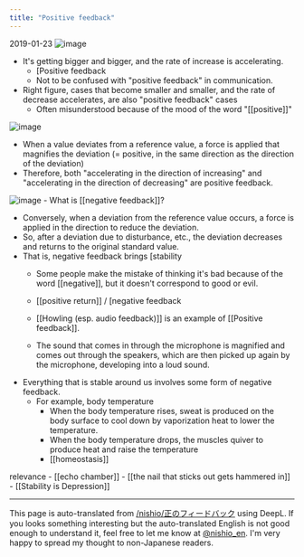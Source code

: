 ```yaml
---
title: "Positive feedback"
---
```


2019-01-23
![image](https://gyazo.com/03f405e98bc95b76c2bb4b9478275ec7/thumb/1000)
- It's getting bigger and bigger, and the rate of increase is accelerating.
    - [Positive feedback
    - Not to be confused with "positive feedback" in communication.
- Right figure, cases that become smaller and smaller, and the rate of decrease accelerates, are also "positive feedback" cases
    - Often misunderstood because of the mood of the word "[[positive]]"

![image](https://gyazo.com/db33a4fd706b1f0f7fe883f73726586d/thumb/1000)
- When a value deviates from a reference value, a force is applied that magnifies the deviation (= positive, in the same direction as the direction of the deviation)
- Therefore, both "accelerating in the direction of increasing" and "accelerating in the direction of decreasing" are positive feedback.

![image](https://gyazo.com/47b5c3920983a64495cd9dc8c6f9b9cf/thumb/1000)
    - What is [[negative feedback]]?
- Conversely, when a deviation from the reference value occurs, a force is applied in the direction to reduce the deviation.
- So, after a deviation due to disturbance, etc., the deviation decreases and returns to the original standard value.
- That is, negative feedback brings [stability
    - Some people make the mistake of thinking it's bad because of the word [[negative]], but it doesn't correspond to good or evil.

    - [[positive return]] / [negative feedback
    - [[Howling (esp. audio feedback)]] is an example of [[Positive feedback]].
    - The sound that comes in through the microphone is magnified and comes out through the speakers, which are then picked up again by the microphone, developing into a loud sound.
- Everything that is stable around us involves some form of negative feedback.
    - For example, body temperature
        - When the body temperature rises, sweat is produced on the body surface to cool down by vaporization heat to lower the temperature.
        - When the body temperature drops, the muscles quiver to produce heat and raise the temperature
        - [[homeostasis]]


relevance
    - [[echo chamber]]
    - [[the nail that sticks out gets hammered in]]
        - [[Stability is Depression]]

---
This page is auto-translated from [/nishio/正のフィードバック](https://scrapbox.io/nishio/正のフィードバック) using DeepL. If you looks something interesting but the auto-translated English is not good enough to understand it, feel free to let me know at [@nishio_en](https://twitter.com/nishio_en). I'm very happy to spread my thought to non-Japanese readers.